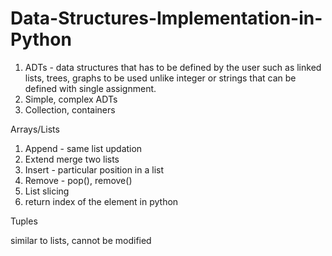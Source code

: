 # Data-Structures-Implementation-in-Python

1. ADTs - data structures that has to be defined by the user such as linked lists, trees, graphs to be used unlike integer or strings that can be defined with single assignment.
2. Simple, complex ADTs
3. Collection, containers

Arrays/Lists

1. Append - same list updation
2. Extend  merge two lists
3. Insert - particular position in a list
4. Remove - pop(), remove()
5. List slicing
6. return index of the element in python

Tuples

similar to lists, cannot be modified

